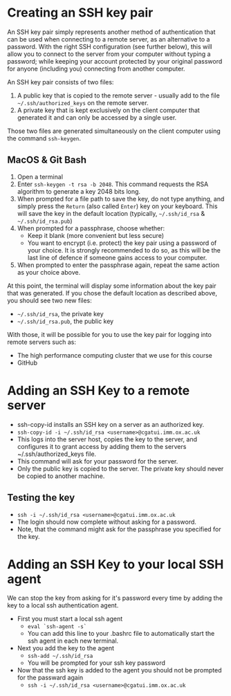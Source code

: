 # Creating an SSH key pair

An SSH key pair simply represents another method of authentication that can be used when connecting to a remote server, as an alternative to a password. With the right SSH configuration (see further below), this will allow you to connect to the server from your computer without typing a password; while keeping your account protected by your original password for anyone (including you) connecting from another computer.

An SSH key pair consists of two files:

1. A public key that is copied to the remote server - usually add to the file `~/.ssh/authorized_keys` on the remote server.
2. A private key that is kept exclusively on the client computer that generated it and can only be accessed by a single user.

Those two files are generated simultaneously on the client computer using the command `ssh-keygen`.

## MacOS & Git Bash

1. Open a terminal
2. Enter `ssh-keygen -t rsa -b 2048`.
   This command requests the RSA algorithm to generate a key 2048 bits long.
3. When prompted for a file path to save the key, do not type anything, and simply press the `Return` (also called `Enter`) key on your keyboard.
   This will save the key in the default location (typically, `~/.ssh/id_rsa` & `~/.ssh/id_rsa.pub`)
4. When prompted for a passphrase, choose whether:
    + Keep it blank (more convenient but less secure)
    + You want to encrypt (i.e. protect) the key pair using a password of your choice. It is strongly recommended to do so, as this will be the last line of defence if someone gains access to your computer.
5. When prompted to enter the passphrase again, repeat the same action as your choice above.

At this point, the terminal will display some information about the key pair that was generated.
If you chose the default location as described above, you should see two new files:

- `~/.ssh/id_rsa`, the private key
- `~/.ssh/id_rsa.pub`, the public key

With those, it will be possible for you to use the key pair for logging into remote servers such as:

- The high performance computing cluster that we use for this course
- GitHub

# Adding an SSH Key to a remote server

- ssh-copy-id installs an SSH key on a server as an authorized key.
- `ssh-copy-id -i ~/.ssh/id_rsa <username>@cgatui.imm.ox.ac.uk`
- This logs into the server host, copies the key to the server, and configures it to grant access by adding them to the servers ~/.ssh/authorized_keys file. 
- This command will ask for your password for the server.
- Only the public key is copied to the server. The private key should never be copied to another machine.

## Testing the key

- `ssh -i ~/.ssh/id_rsa <username>@cgatui.imm.ox.ac.uk`
- The login should now complete without asking for a password. 
- Note, that the command might ask for the passphrase you specified for the key.

# Adding an SSH Key to your local SSH agent

We can stop the key from asking for it's password every time by adding the key to a local ssh authentication agent.

- First you must start a local ssh agent
  + ``eval `ssh-agent -s` ``
  + You can add this line to your .bashrc file to automatically start the ssh agent in each new terminal. 
- Next you add the key to the agent
  + `ssh-add ~/.ssh/id_rsa`
  + You will be prompted for your ssh key password
- Now that the ssh key is added to the agent you should not be prompted for the passward again
  + `ssh -i ~/.ssh/id_rsa <username>@cgatui.imm.ox.ac.uk`
